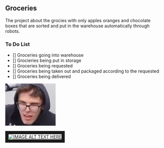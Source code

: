 ## Groceries

<p>The project about the grocies with only apples oranges and chocolate boxes that are sorted and put in the warehouse
automatically through robots.</p>

### To Do List ###

- [] Groceries going into warehouse
- [] Grocieries being put in storage
- [] Groceries being requested
- [] Groceries being taken out and packaged according to the requested
- [] Groceries being delivered

<p>
<!--<img src="https://i.kym-cdn.com/entries/icons/original/000/021/245/crippling_depression.jpg"></img>
<img src="https://i.ytimg.com/vi/t6YjvlSGx8M/maxresdefault.jpg"></img>
<img src="https://vignette.wikia.nocookie.net/steven-universe/images/4/49/Kitchen_gun.png/revision/latest?cb=20151021170602"></img>
<img src="https://i.kym-cdn.com/entries/icons/mobile/000/004/781/ainsley.jpg"></img>
<img src="https://i.ytimg.com/vi/7zpxgyG7eGk/maxresdefault.jpg"></img> -->
<img src="Depression.png"></img>
</p>

<a href="https://www.youtube.com/embed/SLEdsI731J4?ecver=1" target="_blank">
<img src="https://www.youtube.com/watch?v=SLEdsI731J4"
     alt="IMAGE ALT TEXT HERE"
     width="240"
     height="180"
     border="10" />
</a>